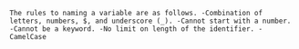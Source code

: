 `
The rules to naming a variable are as follows.
    -Combination of letters, numbers, $, and underscore (_).
    -Cannot start with a number.
    -Cannot be a keyword.
    -No limit on length of the identifier.
    -CamelCase
`
